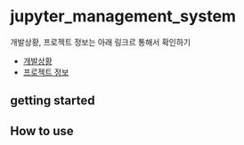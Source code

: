 # jupyter_management_system
개발상황, 프로젝트 정보는 아래 링크르 통해서 확인하기
* [개발상황](https://github.com/dlehdgud2380/jupyter_container_management_system/wiki/%EA%B0%9C%EB%B0%9C%EC%83%81%ED%99%A9)
* [프로젝트 정보](https://github.com/dlehdgud2380/jupyter_container_management_system/wiki/Jupyter-컨테이너-관리-시스템)
## getting started
## How to use

